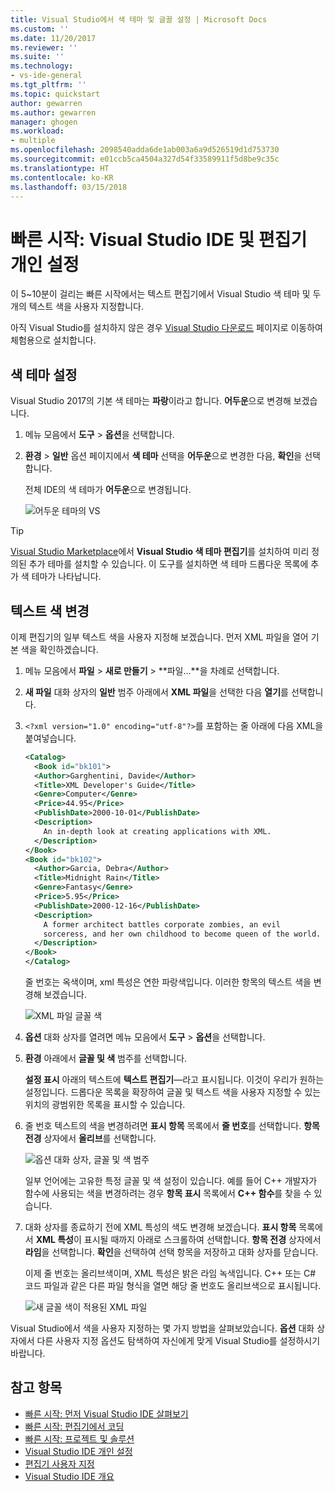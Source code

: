 ```yaml
---
title: Visual Studio에서 색 테마 및 글꼴 설정 | Microsoft Docs
ms.custom: ''
ms.date: 11/20/2017
ms.reviewer: ''
ms.suite: ''
ms.technology:
- vs-ide-general
ms.tgt_pltfrm: ''
ms.topic: quickstart
author: gewarren
ms.author: gewarren
manager: ghogen
ms.workload:
- multiple
ms.openlocfilehash: 2098540adda6de1ab003a6a9d526519d1d753730
ms.sourcegitcommit: e01ccb5ca4504a327d54f33589911f5d8be9c35c
ms.translationtype: HT
ms.contentlocale: ko-KR
ms.lasthandoff: 03/15/2018
---
```

# <a name="quickstart-personalize-the-visual-studio-ide-and-editor"></a>빠른 시작: Visual Studio IDE 및 편집기 개인 설정

이 5~10분이 걸리는 빠른 시작에서는 텍스트 편집기에서 Visual Studio 색 테마 및 두 개의 텍스트 색을 사용자 지정합니다.

아직 Visual Studio를 설치하지 않은 경우 [Visual Studio 다운로드](https://aka.ms/vsdownload?utm_source=mscom&utm_campaign=msdocs) 페이지로 이동하여 체험용으로 설치합니다.

## <a name="set-the-color-theme"></a>색 테마 설정

Visual Studio 2017의 기본 색 테마는 **파랑**이라고 합니다. **어두운**으로 변경해 보겠습니다.

1. 메뉴 모음에서 **도구** > **옵션**을 선택합니다.

1. **환경** > **일반** 옵션 페이지에서 **색 테마** 선택을 **어두운**으로 변경한 다음, **확인**을 선택합니다.

   전체 IDE의 색 테마가 **어두운**으로 변경됩니다.

   ![어두운 테마의 VS](media/quickstart-personalize-dark-theme.png)

> [!TIP]
> [Visual Studio Marketplace](https://marketplace.visualstudio.com/items?itemName=VisualStudioPlatformTeam.VisualStudio2017ColorThemeEditor)에서 **Visual Studio 색 테마 편집기**를 설치하여 미리 정의된 추가 테마를 설치할 수 있습니다. 이 도구를 설치하면 색 테마 드롭다운 목록에 추가 색 테마가 나타납니다.

## <a name="change-text-color"></a>텍스트 색 변경

이제 편집기의 일부 텍스트 색을 사용자 지정해 보겠습니다. 먼저 XML 파일을 열어 기본 색을 확인하겠습니다.

1. 메뉴 모음에서 **파일** > **새로 만들기** > **파일...**을 차례로 선택합니다.

1. **새 파일** 대화 상자의 **일반** 범주 아래에서 **XML 파일**을 선택한 다음 **열기**를 선택합니다.

1. `<?xml version="1.0" encoding="utf-8"?>`를 포함하는 줄 아래에 다음 XML을 붙여넣습니다.

   ```xml
   <Catalog>
     <Book id="bk101">
     <Author>Garghentini, Davide</Author>
     <Title>XML Developer's Guide</Title>
     <Genre>Computer</Genre>
     <Price>44.95</Price>
     <PublishDate>2000-10-01</PublishDate>
     <Description>
       An in-depth look at creating applications with XML.
     </Description>
   </Book>
   <Book id="bk102">
     <Author>Garcia, Debra</Author>
     <Title>Midnight Rain</Title>
     <Genre>Fantasy</Genre>
     <Price>5.95</Price>
     <PublishDate>2000-12-16</PublishDate>
     <Description>
       A former architect battles corporate zombies, an evil
       sorceress, and her own childhood to become queen of the world.
     </Description>
   </Book>
   </Catalog>
   ```

   줄 번호는 옥색이며, xml 특성은 연한 파랑색입니다. 이러한 항목의 텍스트 색을 변경해 보겠습니다.

   ![XML 파일 글꼴 색](media/quickstart-personalize-xml-file.png)

1. **옵션** 대화 상자를 열려면 메뉴 모음에서 **도구** > **옵션**을 선택합니다.

1. **환경** 아래에서 **글꼴 및 색** 범주를 선택합니다.

   **설정 표시** 아래의 텍스트에 **텍스트 편집기**&mdash;라고 표시됩니다. 이것이 우리가 원하는 설정입니다. 드롭다운 목록을 확장하여 글꼴 및 텍스트 색을 사용자 지정할 수 있는 위치의 광범위한 목록을 표시할 수 있습니다.

1. 줄 번호 텍스트의 색을 변경하려면 **표시 항목** 목록에서 **줄 번호**를 선택합니다. **항목 전경** 상자에서 **올리브**를 선택합니다.

   ![옵션 대화 상자, 글꼴 및 색 범주](media/quickstart-personalize-line-number-color.png)

   일부 언어에는 고유한 특정 글꼴 및 색 설정이 있습니다. 예를 들어 C++ 개발자가 함수에 사용되는 색을 변경하려는 경우 **항목 표시** 목록에서 **C++ 함수**를 찾을 수 있습니다.

1. 대화 상자를 종료하기 전에 XML 특성의 색도 변경해 보겠습니다. **표시 항목** 목록에서 **XML 특성**이 표시될 때까지 아래로 스크롤하여 선택합니다. **항목 전경** 상자에서 **라임**을 선택합니다. **확인**을 선택하여 선택 항목을 저장하고 대화 상자를 닫습니다.

   이제 줄 번호는 올리브색이며, XML 특성은 밝은 라임 녹색입니다. C++ 또는 C# 코드 파일과 같은 다른 파일 형식을 열면 해당 줄 번호도 올리브색으로 표시됩니다.

   ![새 글꼴 색이 적용된 XML 파일](media/quickstart-personalize-xml-file-new-colors.png)

Visual Studio에서 색을 사용자 지정하는 몇 가지 방법을 살펴보았습니다. **옵션** 대화 상자에서 다른 사용자 지정 옵션도 탐색하여 자신에게 맞게 Visual Studio를 설정하시기 바랍니다.

## <a name="see-also"></a>참고 항목

- [빠른 시작: 먼저 Visual Studio IDE 살펴보기](../ide/quickstart-ide-orientation.md)
- [빠른 시작: 편집기에서 코딩](../ide/quickstart-editor.md)
- [빠른 시작: 프로젝트 및 솔루션](../ide/quickstart-projects-solutions.md)
- [Visual Studio IDE 개인 설정](../ide/personalizing-the-visual-studio-ide.md)
- [편집기 사용자 지정](../ide/customizing-the-editor.md)
- [Visual Studio IDE 개요](../ide/visual-studio-ide.md)
